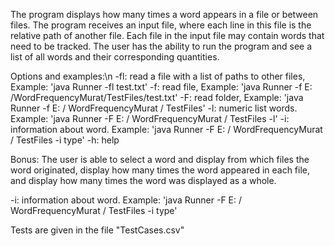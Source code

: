 The program displays how many times a word appears in a file or between files. The program receives an input file, where each line in this file is the relative path of another file. Each file in the input file may contain words that need to be tracked. The user has the ability to run the program and see a list of all words and their corresponding quantities.

Options and examples:\n
-fl: read a file with a list of paths to other files, Example: 'java Runner -fl test.txt'
-f: read file, Example: 'java Runner -f E: /WordFrequencyMurat/TestFiles/test.txt'
-F: read folder, Example: 'java Runner -f E: / WordFrequencyMurat / TestFiles'
-l: numeric list words. Example: 'java Runner -F E: / WordFrequencyMurat / TestFiles -l'
-i: information about word. Example: 'java Runner -F E: / WordFrequencyMurat / TestFiles -i type'
-h: help   

Bonus:
The user is able to select a word and display from which files the word originated, display how many times the word appeared in each file, and display how many times the word was displayed as a whole.

-i: information about word. Example: 'java Runner -F E: / WordFrequencyMurat / TestFiles -i type'

Tests are given in the file "TestCases.csv"
